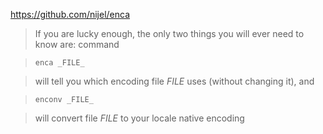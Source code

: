 https://github.com/nijel/enca

> If you are lucky enough, the only two things you will ever need to know are: command

> `enca _FILE_`

> will tell you which encoding file _FILE_ uses (without changing it), and

> `enconv _FILE_`

> will convert file _FILE_ to your locale native encoding
